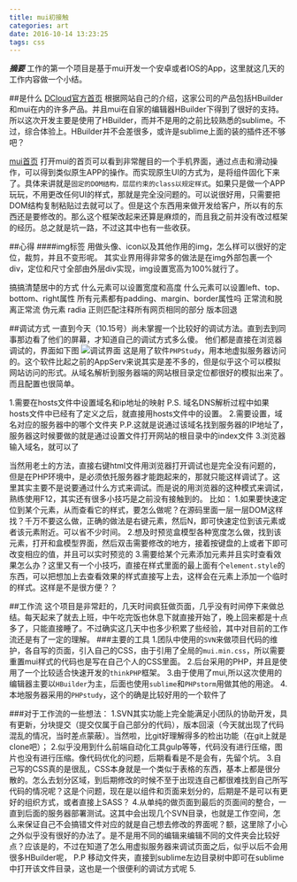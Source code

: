 ```yaml
---
title: mui初接触
categories: art
date: 2016-10-14 13:23:25
tags: css
---
```

***摘要***
工作的第一个项目是基于mui开发一个安卓或者IOS的App，这里就这几天的工作内容做一个小结。
<!-- more -->

##是什么
[DCloud官方首页](http://www.dcloud.io/)
根据网站自己的介绍，这家公司的产品包括HBuilder和mui在内的许多产品。并且mui在自家的编辑器HBuilder下得到了很好的支持。所以这次开发主要是使用了HBuilder，而并不是用的之前比较熟悉的sublime。不过，综合体验上。HBuilder并不会差很多，或许是sublime上面的装的插件还不够吧？

[mui首页](http://dev.dcloud.net.cn/mui/)
打开mui的首页可以看到非常醒目的一个手机界面，通过点击和滑动操作，可以得到类似原生APP的操作。而实现原生UI的方式为，是将组件固化下来了。具体来讲就是``固定的DOM结构，层层约束的class以规定样式``。如果只是做一个APP玩玩，不用更改任何UI的样式，那就是完全没问题的。可以说很好用，只需要把DOM结构复制粘贴过去就可以了。但是这个东西用来做开发给客户，所以有的东西还是要修改的。那么这个框架改起来还算是麻烦的，而且我之前并没有改过框架的经历。总之就是坑一路，不过这其中也有一些收获。

##心得
####img标签
用做头像、icon以及其他作用的img，怎么样可以很好的定位，裁剪，并且不变形呢。
其实业界用得非常多的做法是在img外部包裹一个div，定位和尺寸全部由外层div实现，img设置宽高为100%就行了。

搞搞清楚居中的方式
什么元素可以设置宽度和高度
什么元素可以设置left、top、bottom、right属性
所有元素都有padding、margin、border属性吗
正常流和脱离正常流
伪元素
radia
正则匹配注释所有网页相同的部分
版本回退

##调试方式
一直到今天（10.15号）尚未掌握一个比较好的调试方法。直到去到同事那边看了他们的屏幕，才知道自己的调试方式多么傻。
他们都是直接在浏览器调试的，界面如下图
![调试界面](http://oduflc6uk.bkt.clouddn.com/%E8%B0%83%E8%AF%95%E6%96%B9%E5%BC%8F.png)
这是用了软件``PHPStudy``，用本地虚拟服务器访问的。这个软件比起之前的AppServ来说其实是差不多的，但是似乎这个可以模拟网站访问的形式。从域名解析到服务器端的网站根目录定位都很好的模拟出来了。而且配置也很简单。

1.需要在hosts文件中设置域名和ip地址的映射
P.S. 域名DNS解析过程中如果hosts文件中已经有了定义之后，就直接用hosts文件中的设置。
2.需要设置，域名对应的服务器中的哪个文件夹
P.P.这就是说通过该域名找到服务器的IP地址了，服务器这时候要做的就是通过设置文件打开网站的根目录中的index文件
3.浏览器输入域名，就可以了

当然用老土的方法，直接右键html文件用浏览器打开调试也是完全没有问题的，但是在PHP环境中，是必须依托服务器才能跑起来的，那就只能这样调试了。这里其实主要不是说要通过什么方式来调试。而是说的用浏览器的这种模式来调试，熟练使用F12，其实还有很多小技巧是之前没有接触到的。
比如：
1.如果要快速定位到某个元素，从而查看它的样式，要怎么做呢？在源码里面一层一层DOM这样找？千万不要这么做，正确的做法是右键元素，然后N，即可快速定位到该元素或者该元素附近。可以省不少时间。
2.想及时预览盒模型各种宽度怎么做，找到该元素，打开和盒模型界面，然后双击需要修改的地方，接着按键盘的上或者下即可改变相应的值，并且可以实时预览的
3.需要给某个元素添加元素并且实时查看效果怎么办？这里又有一个小技巧，直接在样式里面的最上面有个``element.style``的东西，可以把想加上去查看效果的样式直接写上去，这样会在元素上添加一个临时的样式。这样是不是很方便？？

##工作流
这个项目是非常赶的，几天时间疯狂做页面，几乎没有时间停下来做总结。每天起来了就去上班，中午吃完饭也休息下就直接开始了，晚上回来都是十点多了，只能直接睡了。不过确实这几天中也多少积累了些经验，其中对目前的工作流还是有了一定的理解。
###主要的工具
1.团队中使用的``SVN``来做项目代码的维护，各自写的页面，引入自己的CSS，由于引用了全局的``mui.min.css``，所以需要重置mui样式的代码也是写在自己个人的CSS里面。
2.后台采用的PHP，并且是使用了一个比较适合快速开发的``thinkPHP``框架。
3.由于使用了mui,所以这次使用的编辑器主要以``HBuilder``为主，后面也使用``sublime``和``PHPstorm``用做其他的用途。
4.本地服务器采用的``PHPstudy``，这个的确是比较好用的一个软件了

###对于工作流的一些想法：
1.SVN其实功能上完全能满足小团队的协助开发，具有更新，分块提交（提交仅属于自己部分的代码），版本回滚（今天就出现了代码混乱的情况，当时差点蒙蔽）。当然啦，比git好理解得多的检出功能（在git上就是clone吧）；
2.似乎没用到什么前端自动化工具gulp等等，代码没有进行压缩，图片也没有进行压缩。像代码优化的问题，后期看看是不是会有，先留个坑。
3.自己写的CSS真的是很乱，CSS本身就是一个类似于表格的东西，基本上都是很分散的。怎么去划分区域，到后期修改的时候不至于出现连自己都很难找到自己所写代码的情况呢？这是个问题，现在是以组件和页面来划分的，后期是不是可以有更好的组织方式，或者直接上SASS？
4.从单纯的做页面到最后的页面间的整合，一直到后面的服务器部署测试。这其中会出现几个SVN目录，也就是工作空间，怎么来保证自己不会搞错文件对应的就是自己想去修改的界面呢？额，这里除了小心之外似乎没有很好的办法了。是不是用不同的编辑来编辑不同的文件夹会比较好点？应该是的，不过在知道了怎么用虚拟服务器来调试页面之后，似乎以后不会用很多HBuilder呢，
P.P 移动文件夹，直接到sublime左边目录树中即可在sublime中打开该文件目录，这也是一个很便利的调试方式呢
5.